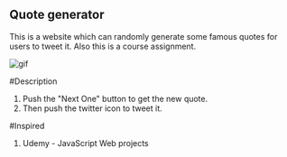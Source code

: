 Quote generator
---------------
This is a website which can randomly generate some famous quotes for users to tweet it.
Also this is a course assignment.

![gif](https://i.imgur.com/c2PG69w.gif)

#Description
1. Push the "Next One" button to get the new quote.
2. Then push the twitter icon to tweet it.

#Inspired
1. Udemy - JavaScript Web projects
